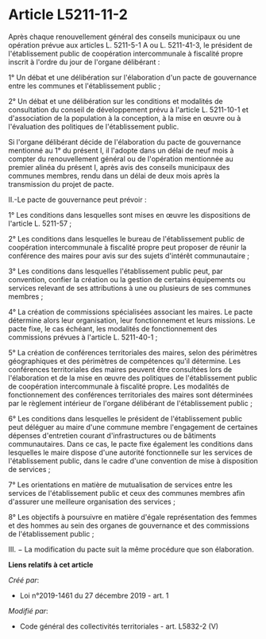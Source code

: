 # Article L5211-11-2

Après chaque renouvellement général des conseils municipaux ou une opération prévue aux articles L. 5211-5-1 A ou L.
5211-41-3, le président de l'établissement public de coopération intercommunale à fiscalité propre inscrit à l'ordre du jour
de l'organe délibérant :

1° Un débat et une délibération sur l'élaboration d'un pacte de gouvernance entre les communes et l'établissement public ;

2° Un débat et une délibération sur les conditions et modalités de consultation du conseil de développement prévu à l'article
L. 5211-10-1 et d'association de la population à la conception, à la mise en œuvre ou à l'évaluation des politiques de
l'établissement public.

Si l'organe délibérant décide de l'élaboration du pacte de gouvernance mentionné au 1° du présent I, il l'adopte dans un
délai de neuf mois à compter du renouvellement général ou de l'opération mentionnée au premier alinéa du présent I, après
avis des conseils municipaux des communes membres, rendu dans un délai de deux mois après la transmission du projet de pacte.

II.-Le pacte de gouvernance peut prévoir :

1° Les conditions dans lesquelles sont mises en œuvre les dispositions de l'article L. 5211-57 ;

2° Les conditions dans lesquelles le bureau de l'établissement public de coopération intercommunale à fiscalité propre peut
proposer de réunir la conférence des maires pour avis sur des sujets d'intérêt communautaire ;

3° Les conditions dans lesquelles l'établissement public peut, par convention, confier la création ou la gestion de certains
équipements ou services relevant de ses attributions à une ou plusieurs de ses communes membres ;

4° La création de commissions spécialisées associant les maires. Le pacte détermine alors leur organisation, leur
fonctionnement et leurs missions. Le pacte fixe, le cas échéant, les modalités de fonctionnement des commissions prévues à
l'article L. 5211-40-1 ;

5° La création de conférences territoriales des maires, selon des périmètres géographiques et des périmètres de compétences
qu'il détermine. Les conférences territoriales des maires peuvent être consultées lors de l'élaboration et de la mise en
œuvre des politiques de l'établissement public de coopération intercommunale à fiscalité propre. Les modalités de
fonctionnement des conférences territoriales des maires sont déterminées par le règlement intérieur de l'organe délibérant de
l'établissement public ;

6° Les conditions dans lesquelles le président de l'établissement public peut déléguer au maire d'une commune membre
l'engagement de certaines dépenses d'entretien courant d'infrastructures ou de bâtiments communautaires. Dans ce cas, le
pacte fixe également les conditions dans lesquelles le maire dispose d'une autorité fonctionnelle sur les services de
l'établissement public, dans le cadre d'une convention de mise à disposition de services ;

7° Les orientations en matière de mutualisation de services entre les services de l'établissement public et ceux des communes
membres afin d'assurer une meilleure organisation des services ;

8° Les objectifs à poursuivre en matière d'égale représentation des femmes et des hommes au sein des organes de gouvernance
et des commissions de l'établissement public ;

III. − La modification du pacte suit la même procédure que son élaboration.

**Liens relatifs à cet article**

_Créé par_:

  - Loi n°2019-1461 du 27 décembre 2019 - art. 1

_Modifié par_:

  - Code général des collectivités territoriales - art. L5832-2 (V)

